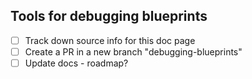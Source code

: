 ## Tools for debugging blueprints
- [ ] Track down source info for this doc page
- [ ] Create a PR in a new branch "debugging-blueprints"
- [ ] Update docs - roadmap?